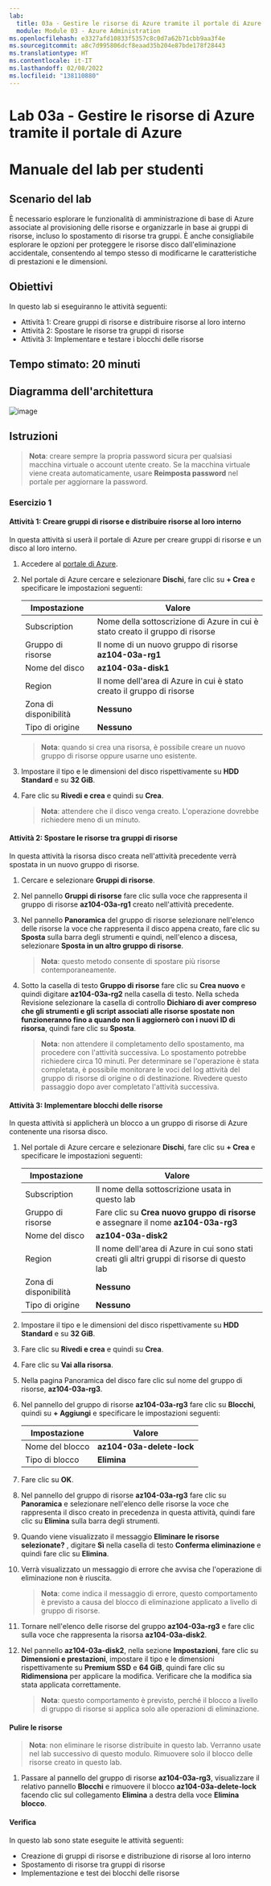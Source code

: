 ```yaml
---
lab:
  title: 03a - Gestire le risorse di Azure tramite il portale di Azure
  module: Module 03 - Azure Administration
ms.openlocfilehash: e3327afd10833f5357c8c0d7a62b71cbb9aa3f4e
ms.sourcegitcommit: a8c7d995806dcf8eaad35b204e87bde178f28443
ms.translationtype: HT
ms.contentlocale: it-IT
ms.lasthandoff: 02/08/2022
ms.locfileid: "138110880"
---
```

# <a name="lab-03a---manage-azure-resources-by-using-the-azure-portal"></a>Lab 03a - Gestire le risorse di Azure tramite il portale di Azure
# <a name="student-lab-manual"></a>Manuale del lab per studenti

## <a name="lab-scenario"></a>Scenario del lab

È necessario esplorare le funzionalità di amministrazione di base di Azure associate al provisioning delle risorse e organizzarle in base ai gruppi di risorse, incluso lo spostamento di risorse tra gruppi. È anche consigliabile esplorare le opzioni per proteggere le risorse disco dall'eliminazione accidentale, consentendo al tempo stesso di modificarne le caratteristiche di prestazioni e le dimensioni.

## <a name="objectives"></a>Obiettivi

In questo lab si eseguiranno le attività seguenti:

+ Attività 1: Creare gruppi di risorse e distribuire risorse al loro interno
+ Attività 2: Spostare le risorse tra gruppi di risorse
+ Attività 3: Implementare e testare i blocchi delle risorse

## <a name="estimated-timing-20-minutes"></a>Tempo stimato: 20 minuti

## <a name="architecture-diagram"></a>Diagramma dell'architettura

![image](../media/lab03a.png)

## <a name="instructions"></a>Istruzioni

>**Nota**:  creare sempre la propria password sicura per qualsiasi macchina virtuale o account utente creato. Se la macchina virtuale viene creata automaticamente, usare **Reimposta password** nel portale per aggiornare la password. 

### <a name="exercise-1"></a>Esercizio 1

#### <a name="task-1-create-resource-groups-and-deploy-resources-to-resource-groups"></a>Attività 1: Creare gruppi di risorse e distribuire risorse al loro interno

In questa attività si userà il portale di Azure per creare gruppi di risorse e un disco al loro interno.

1. Accedere al [portale di Azure](https://portal.azure.com).

1. Nel portale di Azure cercare e selezionare **Dischi**, fare clic su **+ Crea** e specificare le impostazioni seguenti:

    |Impostazione|Valore|
    |---|---|
    |Subscription| Nome della sottoscrizione di Azure in cui è stato creato il gruppo di risorse |
    |Gruppo di risorse| Il nome di un nuovo gruppo di risorse **az104-03a-rg1** |
    |Nome del disco| **az104-03a-disk1** |
    |Region| Il nome dell'area di Azure in cui è stato creato il gruppo di risorse |
    |Zona di disponibilità| **Nessuno** |
    |Tipo di origine| **Nessuno** |

    >**Nota**: quando si crea una risorsa, è possibile creare un nuovo gruppo di risorse oppure usarne uno esistente.

1. Impostare il tipo e le dimensioni del disco rispettivamente su **HDD Standard** e su **32 GiB**.

1. Fare clic su **Rivedi e crea** e quindi su **Crea**.

    >**Nota**: attendere che il disco venga creato. L'operazione dovrebbe richiedere meno di un minuto.

#### <a name="task-2-move-resources-between-resource-groups"></a>Attività 2: Spostare le risorse tra gruppi di risorse 

In questa attività la risorsa disco creata nell'attività precedente verrà spostata in un nuovo gruppo di risorse. 

1. Cercare e selezionare **Gruppi di risorse**. 

1. Nel pannello **Gruppi di risorse** fare clic sulla voce che rappresenta il gruppo di risorse **az104-03a-rg1** creato nell'attività precedente.

1. Nel pannello **Panoramica** del gruppo di risorse selezionare nell'elenco delle risorse la voce che rappresenta il disco appena creato, fare clic su **Sposta** sulla barra degli strumenti e quindi, nell'elenco a discesa, selezionare **Sposta in un altro gruppo di risorse**.

    >**Nota**: questo metodo consente di spostare più risorse contemporaneamente. 

1. Sotto la casella di testo **Gruppo di risorse** fare clic su **Crea nuovo** e quindi digitare **az104-03a-rg2** nella casella di testo. Nella scheda Revisione selezionare la casella di controllo **Dichiaro di aver compreso che gli strumenti e gli script associati alle risorse spostate non funzioneranno fino a quando non li aggiornerò con i nuovi ID di risorsa**, quindi fare clic su **Sposta**.

    >**Nota**: non attendere il completamento dello spostamento, ma procedere con l'attività successiva. Lo spostamento potrebbe richiedere circa 10 minuti. Per determinare se l'operazione è stata completata, è possibile monitorare le voci del log attività del gruppo di risorse di origine o di destinazione. Rivedere questo passaggio dopo aver completato l'attività successiva.

#### <a name="task-3-implement-resource-locks"></a>Attività 3: Implementare blocchi delle risorse

In questa attività si applicherà un blocco a un gruppo di risorse di Azure contenente una risorsa disco.

1. Nel portale di Azure cercare e selezionare **Dischi**, fare clic su **+ Crea** e specificare le impostazioni seguenti:

    |Impostazione|Valore|
    |---|---|
    |Subscription| Il nome della sottoscrizione usata in questo lab |
    |Gruppo di risorse| Fare clic su **Crea nuovo gruppo di risorse** e assegnare il nome **az104-03a-rg3** |
    |Nome del disco| **az104-03a-disk2** |
    |Region| Il nome dell'area di Azure in cui sono stati creati gli altri gruppi di risorse di questo lab |
    |Zona di disponibilità| **Nessuno** |
    |Tipo di origine| **Nessuno** |

1. Impostare il tipo e le dimensioni del disco rispettivamente su **HDD Standard** e su **32 GiB**.

1. Fare clic su **Rivedi e crea** e quindi su **Crea**.

1. Fare clic su **Vai alla risorsa**. 

1. Nella pagina Panoramica del disco fare clic sul nome del gruppo di risorse, **az104-03a-rg3**.

1. Nel pannello del gruppo di risorse **az104-03a-rg3** fare clic su **Blocchi**, quindi su **+ Aggiungi** e specificare le impostazioni seguenti:

    |Impostazione|Valore|
    |---|---|
    |Nome del blocco| **az104-03a-delete-lock** |
    |Tipo di blocco| **Elimina** |
    
1. Fare clic su **OK**.    

1. Nel pannello del gruppo di risorse **az104-03a-rg3** fare clic su **Panoramica** e selezionare nell'elenco delle risorse la voce che rappresenta il disco creato in precedenza in questa attività, quindi fare clic su **Elimina** sulla barra degli strumenti. 

1. Quando viene visualizzato il messaggio **Eliminare le risorse selezionate?** , digitare **Sì** nella casella di testo **Conferma eliminazione** e quindi fare clic su **Elimina**.

1. Verrà visualizzato un messaggio di errore che avvisa che l'operazione di eliminazione non è riuscita. 

    >**Nota**: come indica il messaggio di errore, questo comportamento è previsto a causa del blocco di eliminazione applicato a livello di gruppo di risorse.

1. Tornare nell'elenco delle risorse del gruppo **az104-03a-rg3** e fare clic sulla voce che rappresenta la risorsa **az104-03a-disk2**. 

1. Nel pannello **az104-03a-disk2**, nella sezione **Impostazioni**, fare clic su **Dimensioni e prestazioni**, impostare il tipo e le dimensioni rispettivamente su **Premium SSD** e **64 GiB**, quindi fare clic su **Ridimensiona** per applicare la modifica. Verificare che la modifica sia stata applicata correttamente.

    >**Nota**: questo comportamento è previsto, perché il blocco a livello di gruppo di risorse si applica solo alle operazioni di eliminazione. 

#### <a name="clean-up-resources"></a>Pulire le risorse

   >**Nota**: non eliminare le risorse distribuite in questo lab. Verranno usate nel lab successivo di questo modulo. Rimuovere solo il blocco delle risorse creato in questo lab.

1. Passare al pannello del gruppo di risorse **az104-03a-rg3**, visualizzare il relativo pannello **Blocchi** e rimuovere il blocco **az104-03a-delete-lock** facendo clic sul collegamento **Elimina** a destra della voce **Elimina blocco**.

#### <a name="review"></a>Verifica

In questo lab sono state eseguite le attività seguenti:

- Creazione di gruppi di risorse e distribuzione di risorse al loro interno
- Spostamento di risorse tra gruppi di risorse
- Implementazione e test dei blocchi delle risorse
